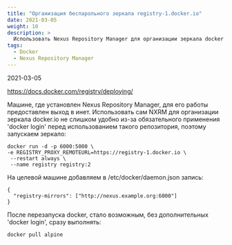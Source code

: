 ```yaml
---
title: "Организация беспарольного зеркала registry-1.docker.io"
date: 2021-03-05
weight: 10
description: >
  Использовать Nexus Repository Manager для организации зеркала docker.io не слишком удобно из-за обязательного применения 'docker login' перед использованием такого репозитория, поэтому запускаем зеркало с помощью официального docker-образа.
tags:
  - Docker
  - Nexus Repository Manager
---
```


2021-03-05

https://docs.docker.com/registry/deploying/

Машине, где установлен Nexus Repository Manager, для его работы предоставлен выход в инет. Использовать сам NXRM для организации зеркала docker.io не слишком удобно из-за обязательного применения 'docker login' перед использованием такого репозитория, поэтому запускаем зеркало:
```
docker run -d -p 6000:5000 \
-e REGISTRY_PROXY_REMOTEURL=https://registry-1.docker.io \
 --restart always \
 --name registry registry:2
```

На целевой машине добавляем в /etc/docker/daemon.json запись:
```
{
  "registry-mirrors": ["http://nexus.example.org:6000"]
}
```

После перезапуска docker, стало возможным, без дополнительных 'docker login', сразу выполнять:
```
docker pull alpine
```
